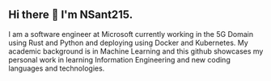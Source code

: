 ## Hi there 👋 I'm NSant215.

I am a software engineer at Microsoft currently working in the 5G Domain using Rust and Python and deploying using Docker and Kubernetes. My academic background is in Machine Learning and this github showcases my personal work in learning Information Engineering and new coding languages and technologies. 

<!--
**NSant215/NSant215** is a ✨ _special_ ✨ repository because its `README.md` (this file) appears on your GitHub profile.

Here are some ideas to get you started:

- 🔭 I’m currently working on ...
- 🌱 I’m currently learning ...
- 👯 I’m looking to collaborate on ...
- 🤔 I’m looking for help with ...
- 💬 Ask me about ...
- 📫 How to reach me: ...
- 😄 Pronouns: ...
- ⚡ Fun fact: ...
-->
